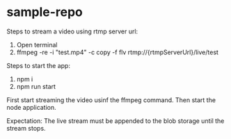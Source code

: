 # sample-repo

Steps to stream a video using rtmp server url:
1. Open terminal 
2. ffmpeg -re -i "test.mp4" -c copy -f flv rtmp://{rtmpServerUrl}/live/test


Steps to start the app:
1. npm i
2. npm run start

First start streaming the video usinf the ffmpeg command. Then start the node application.

Expectation:
The live stream must be appended to the blob storage until the stream stops.
